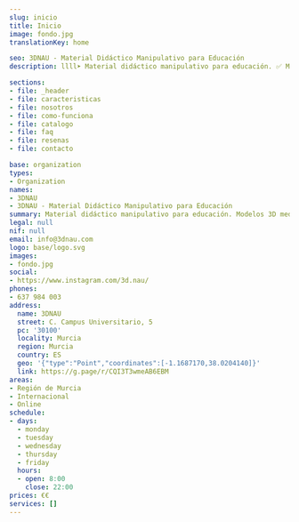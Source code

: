 ```yaml
---
slug: inicio
title: Inicio
image: fondo.jpg
translationKey: home

seo: 3DNAU - Material Didáctico Manipulativo para Educación
description: llll➤ Material didáctico manipulativo para educación. ✅ Modelos 3D mediante impresión de materiales reponibles ✅ adaptados a todos los estudiantes.

sections:
- file: _header
- file: caracteristicas
- file: nosotros
- file: como-funciona
- file: catalogo
- file: faq
- file: resenas
- file: contacto

base: organization
types:
- Organization
names:
- 3DNAU
- 3DNAU - Material Didáctico Manipulativo para Educación
summary: Material didáctico manipulativo para educación. Modelos 3D mediante impresión de materiales reponibles adaptados a todos los estudiantes.
legal: null
nif: null
email: info@3dnau.com
logo: base/logo.svg
images:
- fondo.jpg
social:
- https://www.instagram.com/3d.nau/
phones:
- 637 984 003
address:
  name: 3DNAU
  street: C. Campus Universitario, 5
  pc: '30100'
  locality: Murcia
  region: Murcia
  country: ES
  geo: '{"type":"Point","coordinates":[-1.1687170,38.0204140]}'
  link: https://g.page/r/CQI3T3wmeAB6EBM
areas:
- Región de Murcia
- Internacional
- Online
schedule:
- days:
  - monday
  - tuesday
  - wednesday
  - thursday
  - friday
  hours:
  - open: 8:00
    close: 22:00
prices: €€
services: []
---
```

